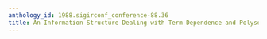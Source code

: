 ```yaml
---
anthology_id: 1988.sigirconf_conference-88.36
title: An Information Structure Dealing with Term Dependence and Polysemy
---
```

